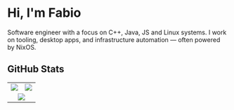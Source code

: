 # Hi, I'm Fabio

Software engineer with a focus on C++, Java, JS and Linux systems. I work on tooling, desktop apps, and infrastructure automation — often powered by NixOS.

## GitHub Stats

<table>
  <tr>
    <td>
      <img src="https://github-readme-stats.vercel.app/api?username=fabelv&theme=material-palenight&show_icons=true&count_private=true&hide_title=true" />
    </td>
    <td>
      <img src="https://github-readme-stats.vercel.app/api/top-langs/?username=fabelv&exclude_repo=dotfiles&langs_count=8&layout=compact&theme=material-palenight" />
    </td>
  </tr>
  <tr>
    <td colspan="2" align="center">
      <img src="https://github-readme-streak-stats.herokuapp.com/?user=fabelv&theme=material-palenight" />
    </td>
  </tr>
</table>

